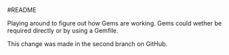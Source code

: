 #README 

Playing around to figure out how Gems are working.
Gems could wether be required directly or by using a Gemfile.

This change was made in the second branch on GitHub.
